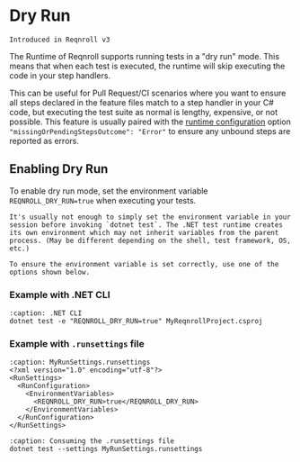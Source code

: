 # Dry Run

```{note}
Introduced in Reqnroll v3
```

The Runtime of Reqnroll supports running tests in a "dry run" mode. This means that when each test is executed, the runtime will skip executing the code in your step handlers.

This can be useful for Pull Request/CI scenarios where you want to ensure all steps declared in the feature files match to a step handler in your C# code, but executing the test suite as normal is lengthy, expensive, or not possible. This feature is usually paired with the [runtime configuration](../installation/configuration.md#runtime) option `"missingOrPendingStepsOutcome": "Error"` to ensure any unbound steps are reported as errors.

## Enabling Dry Run
To enable dry run mode, set the environment variable `REQNROLL_DRY_RUN=true` when executing your tests.

```{note}
It's usually not enough to simply set the environment variable in your session before invoking `dotnet test`. The .NET test runtime creates its own environment which may not inherit variables from the parent process. (May be different depending on the shell, test framework, OS, etc.)

To ensure the environment variable is set correctly, use one of the options shown below.
```

### Example with .NET CLI
```{code-block} pwsh
:caption: .NET CLI
dotnet test -e "REQNROLL_DRY_RUN=true" MyReqnrollProject.csproj
```

### Example with `.runsettings` file
```{code-block} xml
:caption: MyRunSettings.runsettings
<?xml version="1.0" encoding="utf-8"?>
<RunSettings>
  <RunConfiguration>
    <EnvironmentVariables>
      <REQNROLL_DRY_RUN>true</REQNROLL_DRY_RUN>
    </EnvironmentVariables>
  </RunConfiguration>
</RunSettings>
```

```{code-block} pwsh
:caption: Consuming the .runsettings file
dotnet test --settings MyRunSettings.runsettings
```

